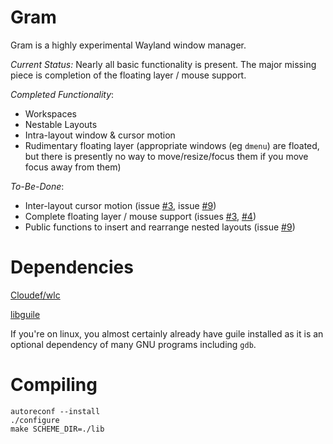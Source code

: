 Gram
====

Gram is a highly experimental Wayland window manager.

*Current Status:* Nearly all basic functionality is present. The major missing piece is completion of the floating layer / mouse support.

*Completed Functionality*:

- Workspaces
- Nestable Layouts
- Intra-layout window & cursor motion
- Rudimentary floating layer (appropriate windows (eg `dmenu`) are floated, but there is presently no way to move/resize/focus them if you move focus away from them)

*To-Be-Done*:

- Inter-layout cursor motion (issue [#3](issues/3), issue [#9](issues/9))
- Complete floating layer / mouse support (issues [#3](issues/3), [#4](issues/4))
- Public functions to insert and rearrange nested layouts (issue [#9](issues/9))

Dependencies
============

[Cloudef/wlc](https://github.com/Cloudef/wlc)

[libguile](http://www.gnu.org/software/guile/)

If you're on linux, you almost certainly already have guile installed
as it is an optional dependency of many GNU programs including `gdb`.

Compiling
=========

    autoreconf --install
    ./configure
    make SCHEME_DIR=./lib
